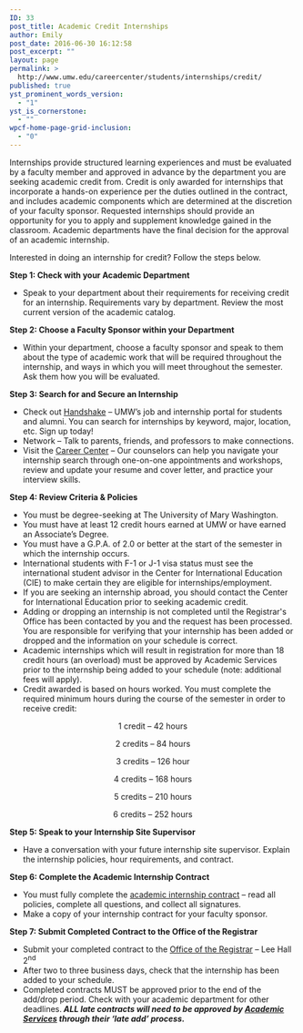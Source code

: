 ```yaml
---
ID: 33
post_title: Academic Credit Internships
author: Emily
post_date: 2016-06-30 16:12:58
post_excerpt: ""
layout: page
permalink: >
  http://www.umw.edu/careercenter/students/internships/credit/
published: true
yst_prominent_words_version:
  - "1"
yst_is_cornerstone:
  - ""
wpcf-home-page-grid-inclusion:
  - "0"
---
```

Internships provide structured learning experiences and must be evaluated by a faculty member and approved in advance by the department you are seeking academic credit from. Credit is only awarded for internships that incorporate a hands-on experience per the duties outlined in the contract, and includes academic components which are determined at the discretion of your faculty sponsor. Requested internships should provide an opportunity for you to apply and supplement knowledge gained in the classroom. Academic departments have the final decision for the approval of an academic internship.

Interested in doing an internship for credit? Follow the steps below.

<strong>Step 1: Check with your Academic Department</strong>
<ul>
 	<li>Speak to your department about their requirements for receiving credit for an internship. Requirements vary by department. Review the most current version of the academic catalog.</li>
</ul>
<strong>Step 2: Choose a Faculty Sponsor within your Department</strong>
<ul>
 	<li>Within your department, choose a faculty sponsor and speak to them about the type of academic work that will be required throughout the internship, and ways in which you will meet throughout the semester. Ask them how you will be evaluated.</li>
</ul>
<strong>Step 3: Search for and Secure an Internship</strong>
<ul>
 	<li>Check out <a href="https://www.umw.edu/careercenter/handshake/">Handshake</a> – UMW’s job and internship portal for students and alumni. You can search for internships by keyword, major, location, etc. Sign up today!</li>
 	<li>Network – Talk to parents, friends, and professors to make connections.</li>
 	<li>Visit the <a href="https://www.umw.edu/careercenter/">Career Center</a> – Our counselors can help you navigate your internship search through one-on-one appointments and workshops, review and update your resume and cover letter, and practice your interview skills.</li>
</ul>
<strong>Step 4: Review Criteria &amp; Policies</strong>
<ul>
 	<li>You must be degree-seeking at The University of Mary Washington.</li>
 	<li>You must have at least 12 credit hours earned at UMW or have earned an Associate’s Degree.</li>
 	<li>You must have a G.P.A. of 2.0 or better at the start of the semester in which the internship occurs.</li>
 	<li>International students with F-1 or J-1 visa status must see the international student advisor in the Center for International Education (CIE) to make certain they are eligible for internships/employment.</li>
 	<li>If you are seeking an internship abroad, you should contact the Center for International Education prior to seeking academic credit.</li>
 	<li>Adding or dropping an internship is not completed until the Registrar's Office has been contacted by you and the request has been processed. You are responsible for verifying that your internship has been added or dropped and the information on your schedule is correct.</li>
 	<li>Academic internships which will result in registration for more than 18 credit hours (an overload) must be approved by Academic Services prior to the internship being added to your schedule (note: additional fees will apply).</li>
 	<li>Credit awarded is based on hours worked. You must complete the required minimum hours during the course of the semester in order to receive credit:</li>
</ul>
<p style="text-align: center">1 credit – 42 hours</p>
<p style="text-align: center">2 credits – 84 hours</p>
<p style="text-align: center">3 credits – 126 hour</p>
<p style="text-align: center">4 credits – 168 hours</p>
<p style="text-align: center">5 credits – 210 hours</p>
<p style="text-align: center">6 credits – 252 hours</p>
<strong>Step 5: Speak to your Internship Site Supervisor</strong>
<ul>
 	<li>Have a conversation with your future internship site supervisor. Explain the internship policies, hour requirements, and contract.</li>
</ul>
<strong>Step 6: Complete the Academic Internship Contract</strong>
<ul>
 	<li>You must fully complete the <a href="http://www.umw.edu/careercenter/wp-content/uploads/sites/41/2016/06/internshipcontract2edit2.pdf">academic internship contract</a> – read all policies, complete all questions, and collect all signatures.</li>
 	<li>Make a copy of your internship contract for your faculty sponsor.</li>
</ul>
<strong>Step 7: Submit Completed Contract to the Office of the Registrar</strong>
<ul>
 	<li>Submit your completed contract to the <a href="http://academics.umw.edu/registrar/">Office of the Registrar</a> – Lee Hall 2<sup>nd</sup></li>
 	<li>After two to three business days, check that the internship has been added to your schedule.</li>
 	<li>Completed contracts MUST be approved prior to the end of the add/drop period. Check with your academic department for other deadlines.<strong><em> ALL late contracts will need to be approved by </em></strong><a href="http://academics.umw.edu/academicservices/"><strong><em>Academic Services</em></strong></a><strong><em> through their ‘late add’ process.</em></strong></li>
</ul>